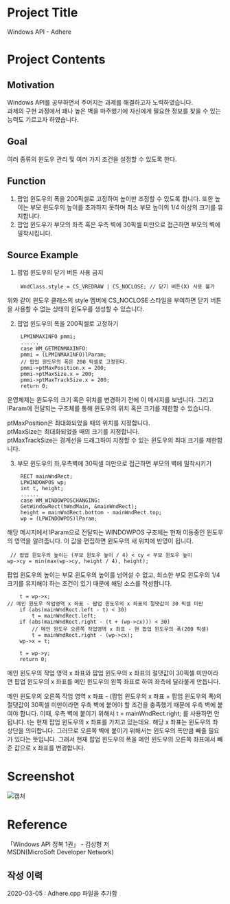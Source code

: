 # Project Title
  
Windows API - Adhere  
  
# Project Contents
  
## Motivation
  
Windows API를 공부하면서 주어지는 과제를 해결하고자 노력하였습니다.  
과제의 구현 과정에서 꽤나 높은 벽을 마주했기에 자신에게 필요한 정보를 찾을 수 있는 능력도 기르고자 하였습니다.  
  
## Goal
  
여러 종류의 윈도우 관리 및 여러 가지 조건을 설정할 수 있도록 한다.  
  
## Function
  
1. 팝업 윈도우의 폭을 200픽셀로 고정하여 높이만 조정할 수 있도록 합니다. 또한 높이는 부모 윈도우의 높이를 초과하지 못하며 최소 부모 높이의 1/4 이상의 크기를 유지합니다.  
2. 팝업 윈도우가 부모의 좌측 혹은 우측 벽에 30픽셀 미만으로 접근하면 부모의 벽에 밀착시킵니다.
  
## Source Example
  
1. 팝업 윈도우의 닫기 버튼 사용 금지  
  
      	WndClass.style = CS_VREDRAW | CS_NOCLOSE; // 닫기 버튼(X) 사용 불가
  
위와 같이 윈도우 클래스의 style 멤버에 CS_NOCLOSE 스타일을 부여하면 닫기 버튼을 사용할 수 없는 상태의 윈도우를 생성할 수 있습니다.  
  
2. 팝업 윈도우의 폭을 200픽셀로 고정하기  
  
      	LPMINMAXINFO pmmi;
      	......
      	case WM_GETMINMAXINFO:
		pmmi = (LPMINMAXINFO)lParam;
		// 팝업 윈도우의 폭은 200 픽셀로 고정한다.
		pmmi->ptMaxPosition.x = 200;
		pmmi->ptMaxSize.x = 200;
		pmmi->ptMaxTrackSize.x = 200;
		return 0;
  
운영체제는 윈도우의 크기 혹은 위치를 변경하기 전에 이 메시지를 보냅니다. 그리고 lParam에 전달되는 구조체를 통해 윈도우의 위치 혹은 크기를 제한할 수 있습니다.  
  
ptMaxPosition은 최대화되었을 때의 위치를 지정합니다.  
ptMaxSize는 최대화되었을 때의 크기를 지정합니다.  
ptMaxTrackSize는 경계선을 드래그하여 지정할 수 있는 윈도우의 최대 크기를 제한합니다.  
  
3. 부모 윈도우의 좌,우측벽에 30픽셀 미만으로 접근하면 부모의 벽에 밀착시키기  
  
      	RECT mainWndRect;
      	LPWINDOWPOS wp;
      	int t, height;
      	......
      	case WM_WINDOWPOSCHANGING:
		GetWindowRect(hWndMain, &mainWndRect);
		height = mainWndRect.bottom - mainWndRect.top;
		wp = (LPWINDOWPOS)lParam;
  
해당 메시지에서 lParam으로 전달되는 WINDOWPOS 구조체는 현재 이동중인 윈도우의 영역을 알려줍니다. 이 값을 편집하면 윈도우의 새 위치에 반영이 됩니다.  
  
     // 팝업 윈도우의 높이는 (부모 윈도우 높이 / 4) < cy < 부모 윈도우 높이
	wp->cy = min(max(wp->cy, height / 4), height);
  
팝업 윈도우의 높이는 부모 윈도우의 높이를 넘어설 수 없고, 최소한 부모 윈도우의 1/4 크기를 유지해야 하는 조건이 있기 때문에 해당 소스를 작성합니다.  
  
        t = wp->x;
	// 메인 윈도우 작업영역 x 좌표 - 팝업 윈도우의 x 좌표의 절댓값이 30 픽셀 미만
		if (abs(mainWndRect.left - t) < 30)
			t = mainWndRect.left;
		if (abs(mainWndRect.right - (t + (wp->cx))) < 30)
			// 메인 윈도우 오른쪽 작업영역 x 좌표 - 현 팝업 윈도우의 폭(200 픽셀)
			t = mainWndRect.right - (wp->cx);
		wp->x = t;

		t = wp->y;
		return 0;
  
메인 윈도우의 작업 영역 x 좌표와 팝업 윈도우의 x 좌표의 절댓값이 30픽셀 미만이라면 팝업 윈도우의 x 좌표를 메인 윈도우의 왼쪽 좌표로 하여 좌측에 달라붙게 만듭니다.  
  
메인 윈도우의 오른쪽 작업 영역 x 좌표 - (팝업 윈도우의 x 좌표 + 팝업 윈도우의 폭)의 절댓값이 30픽셀 미만이라면 우측 벽에 붙어야 할 조건을 충족했기 때문에 우측 벽에 붙여야 합니다. 이때, 우측 벽에 붙이기 위해서 t = mainWndRect.right; 를 사용하면 안됩니다. t는 현재 팝업 윈도우의 x 좌표를 가지고 있는데요. 해당 x 좌표는 윈도우의 좌상단을 의미합니다. 그러므로 오른쪽 벽에 붙이기 위해서는 윈도우의 폭만큼 빼줄 필요가 있다는 뜻입니다. 그래서 현재 팝업 윈도우의 폭을 메인 윈도우의 오른쪽 좌표에서 빼준 값으로 x 좌표를 변경합니다.  
  
# Screenshot
  
![캡처](https://user-images.githubusercontent.com/51042546/75956218-c1886d80-5efa-11ea-849b-8cf0f1f8c466.JPG)
  
# Reference
  
「Windows API 정복 1권」 - 김상형 저  
MSDN(MicroSoft Developer Network)  
  
## 작성 이력
  
2020-03-05 : Adhere.cpp 파일을 추가함

